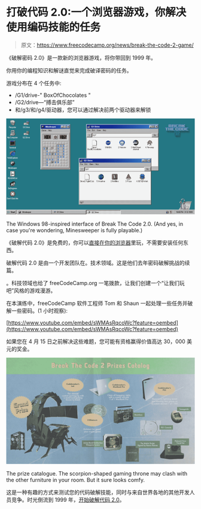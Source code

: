 # 打破代码 2.0:一个浏览器游戏，你解决使用编码技能的任务

> 原文：<https://www.freecodecamp.org/news/break-the-code-2-game/>

《破解密码 2.0》是一款新的浏览器游戏，将你带回到 1999 年。

你用你的编程知识和解谜直觉来完成破译密码的任务。

游戏分布在 4 个任务中:

*   /G1/drive-" BoxOfChocolates "
*   /G2/drive—“搏击俱乐部”
*   和/g3/和/g4/驱动器，您可以通过解决前两个驱动器来解锁

![Break_The_Code_2_by__Tech_Domains_---1](img/ca8b3d0f1a5cf11a17cc481eac3970b4.png)

The Windows 98-inspired interface of Break The Code 2.0\. (And yes, in case you're wondering, Minesweeper is fully playable.)

《破解代码 2.0》是免费的，你可以[直接在你的浏览器](https://go.tech/fcc)里玩，不需要安装任何东西。

破解代码 2.0 是由一个开发团队在。技术领域。这是他们去年密码破解挑战的续篇。

。科技领域也给了 freeCodeCamp.org 一笔拨款，让我们创建一个“让我们玩吧”风格的游戏漫游。

在本演练中，freeCodeCamp 软件工程师 Tom 和 Shaun 一起处理一些任务并破解一些密码。(1 小时观察):

[https://www.youtube.com/embed/sWMAsRqcoWc?feature=oembed](https://www.youtube.com/embed/sWMAsRqcoWc?feature=oembed)

如果您在 4 月 15 日之前解决这些难题，您可能有资格赢得价值高达 30，000 美元的奖金。

![Prize-Image](img/f1f89dd80a95124386c7b7a88380a426.png)

The prize catalogue. The scorpion-shaped gaming throne may clash with the other furniture in your room. But it sure looks comfy.

这是一种有趣的方式来测试您的代码破解技能，同时与来自世界各地的其他开发人员竞争。时光倒流到 1999 年，[开始破解代码 2.0](https://go.tech/fcc)。